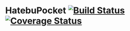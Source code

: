 HatebuPocket [![Build Status](https://travis-ci.org/kazuyaster/HatebuPocket.png?branch=develop)](https://travis-ci.org/kazuyaster/HatebuPocket) [![Coverage Status](https://coveralls.io/repos/kazuyaster/HatebuPocket/badge.png?branch=develop)](https://coveralls.io/r/kazuyaster/HatebuPocket?branch=develop)
============
